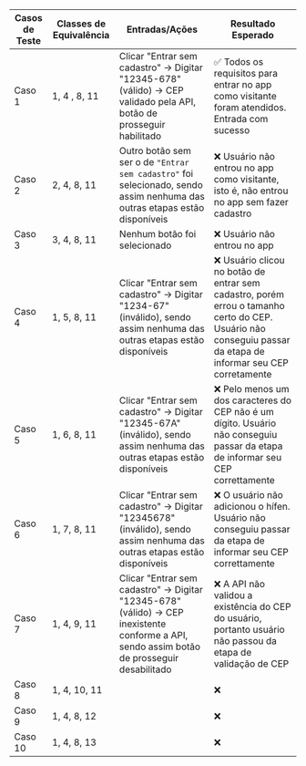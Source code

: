 
| Casos de Teste | Classes de Equivalência | Entradas/Ações | Resultado Esperado |
| --- | --- | --- | --- |
| Caso 1 | 1, 4 , 8, 11 | Clicar "Entrar sem cadastro" → Digitar "12345-678" (válido) → CEP validado pela API, botão de prosseguir habilitado |✅ Todos os requisitos para entrar no app como visitante foram atendidos. Entrada com sucesso |
| Caso 2 | 2, 4, 8, 11 | Outro botão sem ser o de `"Entrar sem cadastro"` foi selecionado, sendo assim nenhuma das outras etapas estão disponíveis |❌ Usuário não entrou no app como visitante, isto é, não entrou no app sem fazer cadastro |
| Caso 3 | 3, 4, 8, 11 | Nenhum botão foi selecionado |❌ Usuário não entrou no app |
| Caso 4 | 1, 5, 8, 11 | Clicar "Entrar sem cadastro" → Digitar "1234-67" (inválido), sendo assim nenhuma das outras etapas estão disponíveis |❌ Usuário clicou no botão de entrar sem cadastro, porém errou o tamanho certo do CEP. Usuário não conseguiu passar da etapa de informar seu CEP corretamente |
| Caso 5 | 1, 6, 8, 11 | Clicar "Entrar sem cadastro" → Digitar "12345-67A" (inválido), sendo assim nenhuma das outras etapas estão disponíveis |❌ Pelo menos um dos caracteres do CEP não é um dígito.  Usuário não conseguiu passar da etapa de informar seu CEP correttamente |
| Caso 6 | 1, 7, 8, 11 | Clicar "Entrar sem cadastro" → Digitar "12345678" (inválido), sendo assim nenhuma das outras etapas estão disponíveis |❌ O usuário não adicionou o hífen. Usuário não conseguiu passar da etapa de informar seu CEP correttamente |
| Caso 7 | 1, 4, 9, 11 | Clicar "Entrar sem cadastro" → Digitar "12345-678" (válido) → CEP inexistente conforme a API, sendo assim botão de prosseguir desabilitado |❌ A API não validou a existência do CEP do usuário, portanto usuário não passou da etapa de validação de CEP |
| Caso 8 | 1, 4, 10, 11 | |❌ |
| Caso 9 | 1, 4, 8, 12 | |❌ |
| Caso 10 | 1, 4, 8, 13 | |❌ |
